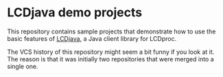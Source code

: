 LCDjava demo projects
=====================

This repository contains sample projects that demonstrate how to use the basic
features of [LCDjava][], a Java client library for LCDproc.

The VCS history of this repository might seem a bit funny if you look at it. The
reason is that it was initially two repositories that were merged into a single
one.

[LCDjava]: https://github.com/lcdproc/lcdjava
